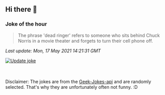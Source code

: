 ## Hi there 👋

### Joke of the hour
<!-- joke -->
>The phrase 'dead ringer' refers to someone who sits behind Chuck Norris in a movie theater and forgets to turn their cell phone off.
<!-- /joke -->

*Last update: Mon, 17 May 2021 14:21:31 GMT*

[![Update joke](https://github.com/nclskfm/nclskfm/actions/workflows/joke.yml/badge.svg)](https://github.com/nclskfm/nclskfm/actions/workflows/joke.yml)

<br><br>
Disclaimer: The jokes are from the [Geek-Jokes-api](https://github.com/sameerkumar18/geek-joke-api) and are randomly selected. That's why they are unfortunately often not funny. :D

